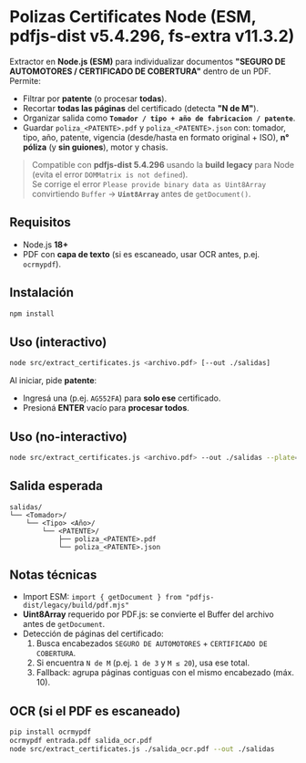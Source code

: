 
# Polizas Certificates Node (ESM, pdfjs-dist v5.4.296, fs-extra v11.3.2)

Extractor en **Node.js (ESM)** para individualizar documentos **"SEGURO DE AUTOMOTORES / CERTIFICADO DE COBERTURA"** dentro de un PDF.
Permite:
- Filtrar por **patente** (o procesar **todas**).
- Recortar **todas las páginas** del certificado (detecta **"N de M"**).
- Organizar salida como **`Tomador / tipo + año de fabricacion / patente`**.
- Guardar `poliza_<PATENTE>.pdf` y `poliza_<PATENTE>.json` con: tomador, tipo, año, patente, vigencia (desde/hasta en formato original + ISO), **n° póliza** (y **sin guiones**), motor y chasis.

> Compatible con **pdfjs-dist 5.4.296** usando la **build legacy** para Node (evita el error `DOMMatrix is not defined`).  
> Se corrige el error `Please provide binary data as Uint8Array` convirtiendo `Buffer` → **`Uint8Array`** antes de `getDocument()`.

## Requisitos
- Node.js **18+**
- PDF con **capa de texto** (si es escaneado, usar OCR antes, p.ej. `ocrmypdf`).

## Instalación
```bash
npm install
```

## Uso (interactivo)
```bash
node src/extract_certificates.js <archivo.pdf> [--out ./salidas]
```
Al iniciar, pide **patente**:
- Ingresá una (p.ej. `AG552FA`) para **solo ese** certificado.
- Presioná **ENTER** vacío para **procesar todos**.

## Uso (no-interactivo)
```bash
node src/extract_certificates.js <archivo.pdf> --out ./salidas --plate=AG552FA
```

## Salida esperada
```
salidas/
└── <Tomador>/
    └── <Tipo> <Año>/
        └── <PATENTE>/
            ├── poliza_<PATENTE>.pdf
            └── poliza_<PATENTE>.json
```

## Notas técnicas
- Import ESM: `import { getDocument } from "pdfjs-dist/legacy/build/pdf.mjs"`
- **Uint8Array** requerido por PDF.js: se convierte el Buffer del archivo antes de `getDocument`.
- Detección de páginas del certificado:
  1) Busca encabezados `SEGURO DE AUTOMOTORES` + `CERTIFICADO DE COBERTURA`.
  2) Si encuentra `N de M` (p.ej. `1 de 3` y `M ≤ 20`), usa ese total.
  3) Fallback: agrupa páginas contiguas con el mismo encabezado (máx. 10).

## OCR (si el PDF es escaneado)
```bash
pip install ocrmypdf
ocrmypdf entrada.pdf salida_ocr.pdf
node src/extract_certificates.js ./salida_ocr.pdf --out ./salidas
```
